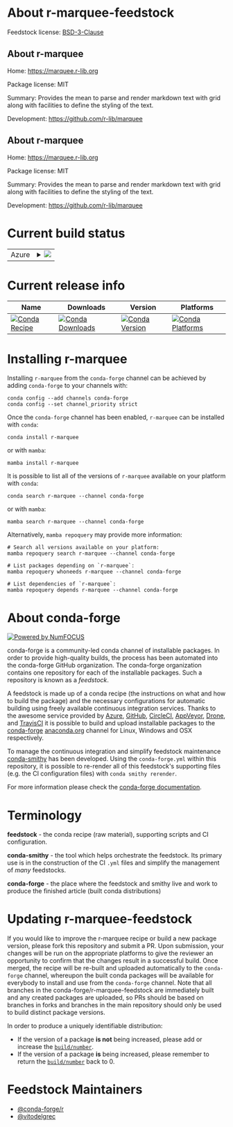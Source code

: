About r-marquee-feedstock
=========================

Feedstock license: [BSD-3-Clause](https://github.com/conda-forge/r-marquee-feedstock/blob/main/LICENSE.txt)


About r-marquee
---------------

Home: https://marquee.r-lib.org

Package license: MIT

Summary: Provides the mean to parse and render markdown text with grid along with facilities to define the styling of the text.

Development: https://github.com/r-lib/marquee

About r-marquee
---------------

Home: https://marquee.r-lib.org

Package license: MIT

Summary: Provides the mean to parse and render markdown text with grid along with facilities to define the styling of the text.

Development: https://github.com/r-lib/marquee

Current build status
====================


<table>
    
  <tr>
    <td>Azure</td>
    <td>
      <details>
        <summary>
          <a href="https://dev.azure.com/conda-forge/feedstock-builds/_build/latest?definitionId=23028&branchName=main">
            <img src="https://dev.azure.com/conda-forge/feedstock-builds/_apis/build/status/r-marquee-feedstock?branchName=main">
          </a>
        </summary>
        <table>
          <thead><tr><th>Variant</th><th>Status</th></tr></thead>
          <tbody><tr>
              <td>linux_64_r_base4.4</td>
              <td>
                <a href="https://dev.azure.com/conda-forge/feedstock-builds/_build/latest?definitionId=23028&branchName=main">
                  <img src="https://dev.azure.com/conda-forge/feedstock-builds/_apis/build/status/r-marquee-feedstock?branchName=main&jobName=linux&configuration=linux%20linux_64_r_base4.4" alt="variant">
                </a>
              </td>
            </tr><tr>
              <td>linux_64_r_base4.5</td>
              <td>
                <a href="https://dev.azure.com/conda-forge/feedstock-builds/_build/latest?definitionId=23028&branchName=main">
                  <img src="https://dev.azure.com/conda-forge/feedstock-builds/_apis/build/status/r-marquee-feedstock?branchName=main&jobName=linux&configuration=linux%20linux_64_r_base4.5" alt="variant">
                </a>
              </td>
            </tr><tr>
              <td>osx_64_r_base4.4</td>
              <td>
                <a href="https://dev.azure.com/conda-forge/feedstock-builds/_build/latest?definitionId=23028&branchName=main">
                  <img src="https://dev.azure.com/conda-forge/feedstock-builds/_apis/build/status/r-marquee-feedstock?branchName=main&jobName=osx&configuration=osx%20osx_64_r_base4.4" alt="variant">
                </a>
              </td>
            </tr><tr>
              <td>osx_64_r_base4.5</td>
              <td>
                <a href="https://dev.azure.com/conda-forge/feedstock-builds/_build/latest?definitionId=23028&branchName=main">
                  <img src="https://dev.azure.com/conda-forge/feedstock-builds/_apis/build/status/r-marquee-feedstock?branchName=main&jobName=osx&configuration=osx%20osx_64_r_base4.5" alt="variant">
                </a>
              </td>
            </tr><tr>
              <td>win_64_r_base4.4</td>
              <td>
                <a href="https://dev.azure.com/conda-forge/feedstock-builds/_build/latest?definitionId=23028&branchName=main">
                  <img src="https://dev.azure.com/conda-forge/feedstock-builds/_apis/build/status/r-marquee-feedstock?branchName=main&jobName=win&configuration=win%20win_64_r_base4.4" alt="variant">
                </a>
              </td>
            </tr><tr>
              <td>win_64_r_base4.5</td>
              <td>
                <a href="https://dev.azure.com/conda-forge/feedstock-builds/_build/latest?definitionId=23028&branchName=main">
                  <img src="https://dev.azure.com/conda-forge/feedstock-builds/_apis/build/status/r-marquee-feedstock?branchName=main&jobName=win&configuration=win%20win_64_r_base4.5" alt="variant">
                </a>
              </td>
            </tr>
          </tbody>
        </table>
      </details>
    </td>
  </tr>
</table>

Current release info
====================

| Name | Downloads | Version | Platforms |
| --- | --- | --- | --- |
| [![Conda Recipe](https://img.shields.io/badge/recipe-r--marquee-green.svg)](https://anaconda.org/conda-forge/r-marquee) | [![Conda Downloads](https://img.shields.io/conda/dn/conda-forge/r-marquee.svg)](https://anaconda.org/conda-forge/r-marquee) | [![Conda Version](https://img.shields.io/conda/vn/conda-forge/r-marquee.svg)](https://anaconda.org/conda-forge/r-marquee) | [![Conda Platforms](https://img.shields.io/conda/pn/conda-forge/r-marquee.svg)](https://anaconda.org/conda-forge/r-marquee) |

Installing r-marquee
====================

Installing `r-marquee` from the `conda-forge` channel can be achieved by adding `conda-forge` to your channels with:

```
conda config --add channels conda-forge
conda config --set channel_priority strict
```

Once the `conda-forge` channel has been enabled, `r-marquee` can be installed with `conda`:

```
conda install r-marquee
```

or with `mamba`:

```
mamba install r-marquee
```

It is possible to list all of the versions of `r-marquee` available on your platform with `conda`:

```
conda search r-marquee --channel conda-forge
```

or with `mamba`:

```
mamba search r-marquee --channel conda-forge
```

Alternatively, `mamba repoquery` may provide more information:

```
# Search all versions available on your platform:
mamba repoquery search r-marquee --channel conda-forge

# List packages depending on `r-marquee`:
mamba repoquery whoneeds r-marquee --channel conda-forge

# List dependencies of `r-marquee`:
mamba repoquery depends r-marquee --channel conda-forge
```


About conda-forge
=================

[![Powered by
NumFOCUS](https://img.shields.io/badge/powered%20by-NumFOCUS-orange.svg?style=flat&colorA=E1523D&colorB=007D8A)](https://numfocus.org)

conda-forge is a community-led conda channel of installable packages.
In order to provide high-quality builds, the process has been automated into the
conda-forge GitHub organization. The conda-forge organization contains one repository
for each of the installable packages. Such a repository is known as a *feedstock*.

A feedstock is made up of a conda recipe (the instructions on what and how to build
the package) and the necessary configurations for automatic building using freely
available continuous integration services. Thanks to the awesome service provided by
[Azure](https://azure.microsoft.com/en-us/services/devops/), [GitHub](https://github.com/),
[CircleCI](https://circleci.com/), [AppVeyor](https://www.appveyor.com/),
[Drone](https://cloud.drone.io/welcome), and [TravisCI](https://travis-ci.com/)
it is possible to build and upload installable packages to the
[conda-forge](https://anaconda.org/conda-forge) [anaconda.org](https://anaconda.org/)
channel for Linux, Windows and OSX respectively.

To manage the continuous integration and simplify feedstock maintenance
[conda-smithy](https://github.com/conda-forge/conda-smithy) has been developed.
Using the ``conda-forge.yml`` within this repository, it is possible to re-render all of
this feedstock's supporting files (e.g. the CI configuration files) with ``conda smithy rerender``.

For more information please check the [conda-forge documentation](https://conda-forge.org/docs/).

Terminology
===========

**feedstock** - the conda recipe (raw material), supporting scripts and CI configuration.

**conda-smithy** - the tool which helps orchestrate the feedstock.
                   Its primary use is in the construction of the CI ``.yml`` files
                   and simplify the management of *many* feedstocks.

**conda-forge** - the place where the feedstock and smithy live and work to
                  produce the finished article (built conda distributions)


Updating r-marquee-feedstock
============================

If you would like to improve the r-marquee recipe or build a new
package version, please fork this repository and submit a PR. Upon submission,
your changes will be run on the appropriate platforms to give the reviewer an
opportunity to confirm that the changes result in a successful build. Once
merged, the recipe will be re-built and uploaded automatically to the
`conda-forge` channel, whereupon the built conda packages will be available for
everybody to install and use from the `conda-forge` channel.
Note that all branches in the conda-forge/r-marquee-feedstock are
immediately built and any created packages are uploaded, so PRs should be based
on branches in forks and branches in the main repository should only be used to
build distinct package versions.

In order to produce a uniquely identifiable distribution:
 * If the version of a package **is not** being increased, please add or increase
   the [``build/number``](https://docs.conda.io/projects/conda-build/en/latest/resources/define-metadata.html#build-number-and-string).
 * If the version of a package **is** being increased, please remember to return
   the [``build/number``](https://docs.conda.io/projects/conda-build/en/latest/resources/define-metadata.html#build-number-and-string)
   back to 0.

Feedstock Maintainers
=====================

* [@conda-forge/r](https://github.com/orgs/conda-forge/teams/r/)
* [@vitodelgrec](https://github.com/vitodelgrec/)


